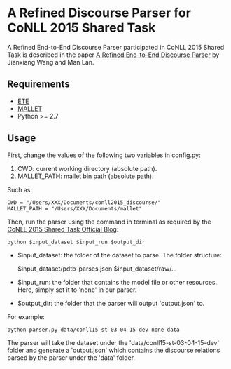 A Refined Discourse Parser for CoNLL 2015 Shared Task
====================================================
A Refined End-to-End Discourse Parser participated in CoNLL 2015 Shared Task is described in the paper
[A Refined End-to-End Discourse Parser](http://aclweb.org/anthology/K15-2002) by Jianxiang Wang and Man Lan.

## Requirements

- [ETE](http://etetoolkit.org/)
- [MALLET](http://mallet.cs.umass.edu/)
- Python >= 2.7

## Usage


First, change the values of the following two variables in config.py: 


1. CWD: current working directory (absolute path).
1. MALLET_PATH: mallet bin path (absolute path).


Such as:
```
CWD = "/Users/XXX/Documents/conll2015_discourse/"
MALLET_PATH = "/Users/XXX/Documents/mallet"
```

Then, run the parser using the command in terminal as required by the [CoNLL 2015 Shared Task Official Blog](http://conll15st.blogspot.com/2015/03/discourse-parser-evaluation.html):
```
python $input_dataset $input_run $output_dir
```
- $input_dataset: the folder of the dataset to parse. The folder structure:

    $input_dataset/pdtb-parses.json
    $input_dataset/raw/...
- $input_run: the folder that contains the model file or other resources. Here, simply set it to 'none' in our parser.
- $output_dir: the folder that the parser will output 'output.json' to.

For example:
```
python parser.py data/conll15-st-03-04-15-dev none data
```
The parser will take the dataset under the  'data/conll15-st-03-04-15-dev' folder and 
generate a 'output.json' which contains the discourse relations parsed by the parser under the 'data' folder.


